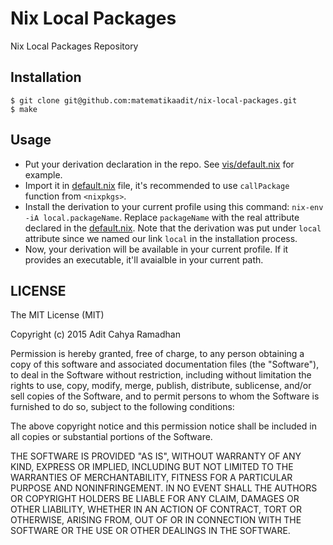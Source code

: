 # Nix Local Packages

Nix Local Packages Repository

## Installation

    $ git clone git@github.com:matematikaadit/nix-local-packages.git
    $ make

## Usage

- Put your derivation declaration in the repo. See
  [vis/default.nix](vis/default.nix) for example.
- Import it in [default.nix](default.nix) file, it's recommended to use
  `callPackage` function from `<nixpkgs>`.
- Install the derivation to your current profile using this command: `nix-env
  -iA local.packageName`.  Replace `packageName` with the real attribute
  declared in the [default.nix](default.nix). Note that the derivation was put
  under `local` attribute since we named our link `local` in the installation
  process.
- Now, your derivation will be available in your current profile. If it
  provides an executable, it'll avaialble in your current path.

## LICENSE

The MIT License (MIT)

Copyright (c) 2015 Adit Cahya Ramadhan

Permission is hereby granted, free of charge, to any person obtaining a copy of
this software and associated documentation files (the "Software"), to deal in
the Software without restriction, including without limitation the rights to
use, copy, modify, merge, publish, distribute, sublicense, and/or sell copies
of the Software, and to permit persons to whom the Software is furnished to do
so, subject to the following conditions:

The above copyright notice and this permission notice shall be included in all
copies or substantial portions of the Software.

THE SOFTWARE IS PROVIDED "AS IS", WITHOUT WARRANTY OF ANY KIND, EXPRESS OR
IMPLIED, INCLUDING BUT NOT LIMITED TO THE WARRANTIES OF MERCHANTABILITY,
FITNESS FOR A PARTICULAR PURPOSE AND NONINFRINGEMENT. IN NO EVENT SHALL THE
AUTHORS OR COPYRIGHT HOLDERS BE LIABLE FOR ANY CLAIM, DAMAGES OR OTHER
LIABILITY, WHETHER IN AN ACTION OF CONTRACT, TORT OR OTHERWISE, ARISING FROM,
OUT OF OR IN CONNECTION WITH THE SOFTWARE OR THE USE OR OTHER DEALINGS IN THE
SOFTWARE.

<!--
vim:ft=markdown:sw=4:sts=4:ai:et:bs=indent,eol,start:
-->
